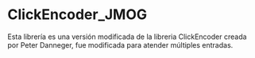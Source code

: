 # ClickEncoder_JMOG
Esta librería es una versión modificada de la libreria ClickEncoder creada por Peter Danneger, fue modificada para atender múltiples entradas.
